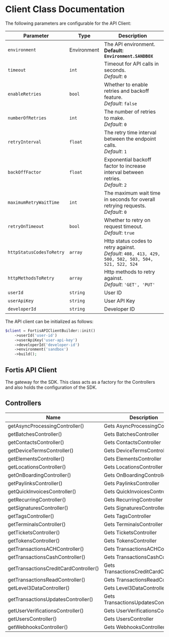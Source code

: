 
# Client Class Documentation

The following parameters are configurable for the API Client:

| Parameter | Type | Description |
|  --- | --- | --- |
| `environment` | Environment | The API environment. <br> **Default: `Environment.SANDBOX`** |
| `timeout` | `int` | Timeout for API calls in seconds.<br>*Default*: `0` |
| `enableRetries` | `bool` | Whether to enable retries and backoff feature.<br>*Default*: `false` |
| `numberOfRetries` | `int` | The number of retries to make.<br>*Default*: `0` |
| `retryInterval` | `float` | The retry time interval between the endpoint calls.<br>*Default*: `1` |
| `backOffFactor` | `float` | Exponential backoff factor to increase interval between retries.<br>*Default*: `2` |
| `maximumRetryWaitTime` | `int` | The maximum wait time in seconds for overall retrying requests.<br>*Default*: `0` |
| `retryOnTimeout` | `bool` | Whether to retry on request timeout.<br>*Default*: `true` |
| `httpStatusCodesToRetry` | `array` | Http status codes to retry against.<br>*Default*: `408, 413, 429, 500, 502, 503, 504, 521, 522, 524` |
| `httpMethodsToRetry` | `array` | Http methods to retry against.<br>*Default*: `'GET', 'PUT'` |
| `userId` | `string` | User ID |
| `userApiKey` | `string` | User API Key |
| `developerId` | `string` | Developer ID |

The API client can be initialized as follows:

```php
$client = FortisAPIClientBuilder::init()
    ->userId('user-id')
    ->userApiKey('user-api-key')
    ->developerId('developer-id')
    ->environment('sandbox')
    ->build();
```

## Fortis API Client

The gateway for the SDK. This class acts as a factory for the Controllers and also holds the configuration of the SDK.

## Controllers

| Name | Description |
|  --- | --- |
| getAsyncProcessingController() | Gets AsyncProcessingController |
| getBatchesController() | Gets BatchesController |
| getContactsController() | Gets ContactsController |
| getDeviceTermsController() | Gets DeviceTermsController |
| getElementsController() | Gets ElementsController |
| getLocationsController() | Gets LocationsController |
| getOnBoardingController() | Gets OnBoardingController |
| getPaylinksController() | Gets PaylinksController |
| getQuickInvoicesController() | Gets QuickInvoicesController |
| getRecurringController() | Gets RecurringController |
| getSignaturesController() | Gets SignaturesController |
| getTagsController() | Gets TagsController |
| getTerminalsController() | Gets TerminalsController |
| getTicketsController() | Gets TicketsController |
| getTokensController() | Gets TokensController |
| getTransactionsACHController() | Gets TransactionsACHController |
| getTransactionsCashController() | Gets TransactionsCashController |
| getTransactionsCreditCardController() | Gets TransactionsCreditCardController |
| getTransactionsReadController() | Gets TransactionsReadController |
| getLevel3DataController() | Gets Level3DataController |
| getTransactionsUpdatesController() | Gets TransactionsUpdatesController |
| getUserVerificationsController() | Gets UserVerificationsController |
| getUsersController() | Gets UsersController |
| getWebhooksController() | Gets WebhooksController |

